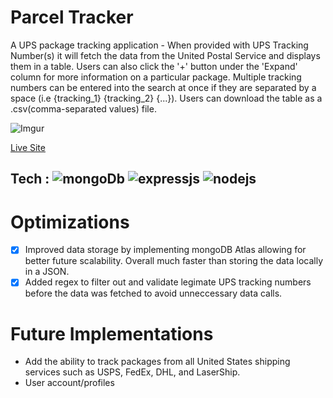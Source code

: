 # Parcel Tracker
A UPS package tracking application - When provided with UPS Tracking Number(s) it will fetch the data from the United Postal Service and displays them in a table. Users can also click the '+' button under the 'Expand' column for more information on a particular package. Multiple tracking numbers can be entered into the search at once if they are separated by a space (i.e {tracking_1} {tracking_2} {...}). Users can download the table as a .csv(comma-separated values) file.

![Imgur](https://imgur.com/c8GX7RT.gif)

<a href='https://parcel-tracker.up.railway.app/'>Live Site</a>

## Tech : ![mongoDb](https://img.shields.io/static/v1?label=|&message=mongoDB&style=plastic&logo=mongodb) ![expressjs](https://img.shields.io/static/v1?label=|&message=express.js&style=plastic&logo=express) ![nodejs](https://img.shields.io/static/v1?label=|&message=nodejs&style=plastic&logo=nodedotjs)

# Optimizations
- [X] Improved data storage by implementing mongoDB Atlas allowing for better future scalability. Overall much faster than storing the data locally in a JSON.
- [X] Added regex to filter out and validate legimate UPS tracking numbers before the data was fetched to avoid unneccessary data calls.

# Future Implementations
- Add the ability to track packages from all United States shipping services such as USPS, FedEx, DHL, and LaserShip.
- User account/profiles